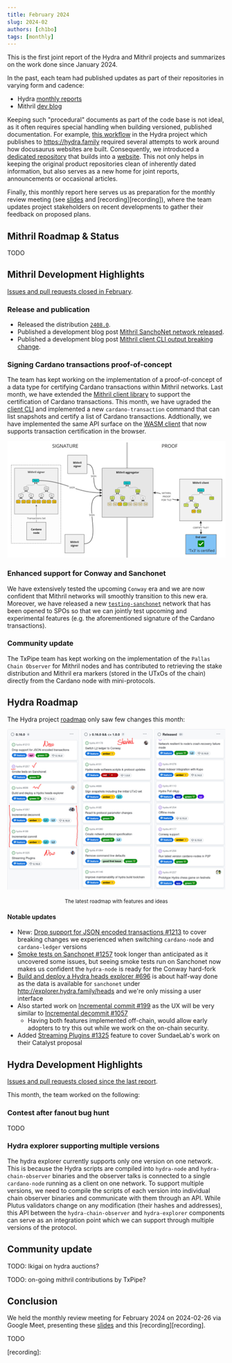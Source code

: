 ```yaml
---
title: February 2024
slug: 2024-02
authors: [ch1bo]
tags: [monthly]
---
```


This is the first joint report of the Hydra and Mithril projects and summarizes on the work done since January 2024.

In the past, each team had published updates as part of their repositories in varying form and cadence:

  - Hydra [monthly reports](https://hydra.family/head-protocol/monthly)
  - Mithril [dev blog](https://mithril.network/doc/dev-blog/)

Keeping such "procedural" documents as part of the code base is not ideal, as it often requires special handling when building versioned, published documentation. For example, [this workflow](https://github.com/input-output-hk/hydra/blob/fad12fd7d967e5e8af4d8b832396e68bd8510e9a/.github/workflows/publish-docs.yaml#L87-L92) in the Hydra project which publishes to https://hydra.family required several attempts to work around how docusaurus websites are built. Consequently, we introduced a [dedicated repository](https://github.com/cardano-scaling/website) that builds into a [website](https://cardano-scaling.github.io/website). This not only helps in keeping the original product repositories clean of inherently dated information, but also serves as a new home for joint reports, announcements or occasional articles.

Finally, this monthly report here serves us as preparation for the monthly review meeting (see [slides][slides] and [recording][recording]), where the team updates project stakeholders on recent developments to gather their feedback on proposed plans.

## Mithril Roadmap & Status

TODO

## Mithril Development Highlights

[Issues and pull requests closed in February](https://github.com/input-output-hk/mithril/issues?q=is%3Aclosed+sort%3Aupdated-desc+closed%3A2024-01-31..2024-02-29).

### Release and publication

- Released the distribution [`2408.0`](https://github.com/input-output-hk/mithril/releases/tag/2408.0).
- Published a development blog post [Mithril SanchoNet network released](https://mithril.network/doc/dev-blog/2024/02/08/testing-sanchonet-network-available).
- Published a development blog post [Mithril client CLI output breaking change](https://mithril.network/doc/dev-blog/).

### Signing Cardano transactions proof-of-concept

The team has kept working on the implementation of a proof-of-concept of a data type for certifying Cardano transactions within Mithril networks. Last month, we have extended the [Mithril client library](https://crates.io/crates/mithril-client) to support the certification of Cardano transactions. This month, we have ugraded the [client CLI](https://mithril.network/doc/manual/developer-docs/nodes/mithril-client/) and implemented a new `cardano-transaction` command that can list snapshots and certify a list of Cardano transactions. Addtionally, we have implemented the same API surface on the [WASM client](https://www.npmjs.com/package/@mithril-dev/mithril-client-wasm) that now supports transaction certification in the browser.

![](img/2024-02-mithril-cardano-tx.png)

### Enhanced support for Conway and Sanchonet

We have extensively tested the upcoming `Conway` era and we are now confident that Mithril networks will smoothly transition to this new era. Moreover, we have released a new [`testing-sanchonet`](https://mithril.network/explorer/?aggregator=https%3A%2F%2Faggregator.testing-sanchonet.api.mithril.network%2Faggregator) network that has been opened to SPOs so that we can jointly test upcoming and experimental features (e.g. the aforementioned signature of the Cardano transactions).

### Community update

The TxPipe team has kept working on the implementation of the `Pallas Chain Observer` for Mithril nodes and has contributed to retrieving the stake distribution and Mithril era markers (stored in the UTxOs of the chain) directly from the Cardano node with mini-protocols.

## Hydra Roadmap

The Hydra project [roadmap](https://github.com/orgs/input-output-hk/projects/21/views/7) only saw few changes this month:

![The roadmap with features and ideas](./img/2024-02-hydra-roadmap.jpg) <small><center>The latest roadmap with features and ideas</center></small>

#### Notable updates

* New: [Drop support for JSON encoded transactions #1213](https://github.com/input-output-hk/hydra/issues/1213) to cover breaking changes we experienced when switching `cardano-node` and `cardano-ledger` versions
* [Smoke tests on Sanchonet #1257](https://github.com/input-output-hk/hydra/issues/1257) took longer than anticipated as it uncovered some issues, but seeing smoke tests run on Sanchonet now makes us confident the `hydra-node` is ready for the Conway hard-fork
* [Build and deploy a Hydra heads explorer #696](https://github.com/input-output-hk/hydra/issues/696) is about half-way done as the data is available for `sanchonet` under http://explorer.hydra.family/heads and we're only missing a user interface
* Also started work on [Incremental commit #199](https://github.com/input-output-hk/hydra/issues/199) as the UX will be very similar to [Incremental decommit #1057](https://github.com/input-output-hk/hydra/issues/1057)
  - Having both features implemented off-chain, would allow early adopters to try this out while we work on the on-chain security.
* Added [Streaming Plugins #1325](https://github.com/input-output-hk/hydra/issues/1325) feature to cover SundaeLab's work on their Catalyst proposal

## Hydra Development Highlights

[Issues and pull requests closed since the last report](https://github.com/input-output-hk/hydra/issues?q=is%3Aclosed+sort%3Aupdated-desc+closed%3A2024-01-31..2024-02-29).

This month, the team worked on the following:

### Contest after fanout bug hunt

TODO

### Hydra explorer supporting multiple versions

The hydra explorer currently supports only one version on one network. This is
because the Hydra scripts are compiled into `hydra-node` and
`hydra-chain-observer` binaries and the observer talks is connected to a single
`cardano-node` running as a client on one network. To support multiple versions,
we need to compile the scripts of each version into individual chain observer
binaries and communicate with them through an API. While Plutus validators
change on any modification (their hashes and addresses), this API between the
`hydra-chain-observer` and `hydra-explorer` components can serve as an
integration point which we can support through multiple versions of the
protocol.

## Community update

TODO: Ikigai on hydra auctions?

TODO: on-going mithril contributions by TxPipe?

## Conclusion

We held the monthly review meeting for February 2024 on 2024-02-26 via Google Meet, presenting these [slides][slides] and this [recording][recording].

TODO

[slides]: https://docs.google.com/presentation/d/18buDs_TcMHgFAYjJt9GftQiEnVB3ubcoD3Djh3ovxSc/edit#slide=id.g1f87a7454a5_0_1392
[recording]: 
